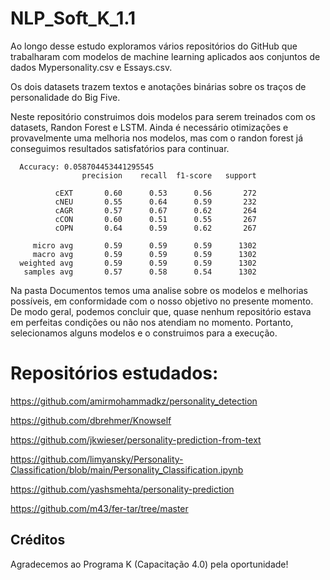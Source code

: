 ﻿# NLP_Soft_K_1.1


Ao longo desse estudo exploramos vários repositórios do GitHub que trabalharam com modelos de machine learning aplicados aos conjuntos de dados Mypersonality.csv e Essays.csv.


Os dois datasets trazem textos e anotações binárias sobre os traços de personalidade do Big Five. 


Neste repositório construimos dois modelos para serem treinados com os datasets, Randon Forest e LSTM. Ainda é necessário otimizações e provavelmente uma melhoria nos modelos, mas com o randon forest já conseguimos resultados satisfatórios para continuar.

      Accuracy: 0.058704453441295545
                    precision    recall  f1-score   support
      
              cEXT       0.60      0.53      0.56       272
              cNEU       0.55      0.64      0.59       232
              cAGR       0.57      0.67      0.62       264
              cCON       0.60      0.51      0.55       267
              cOPN       0.64      0.59      0.62       267
      
         micro avg       0.59      0.59      0.59      1302
         macro avg       0.59      0.59      0.59      1302
      weighted avg       0.59      0.59      0.59      1302
       samples avg       0.57      0.58      0.54      1302


Na pasta Documentos temos uma analise sobre os modelos e melhorias possíveis, em conformidade com o nosso objetivo no presente momento. De modo geral, podemos concluir que, quase nenhum repositório estava em perfeitas condições ou não nos atendiam no momento. Portanto, selecionamos alguns modelos e o construimos para a execução. 


# Repositórios estudados:


https://github.com/amirmohammadkz/personality_detection


https://github.com/dbrehmer/Knowself


https://github.com/jkwieser/personality-prediction-from-text


https://github.com/limyansky/Personality-Classification/blob/main/Personality_Classification.ipynb


https://github.com/yashsmehta/personality-prediction


https://github.com/m43/fer-tar/tree/master



## Créditos

Agradecemos ao Programa K (Capacitação 4.0) pela oportunidade!
